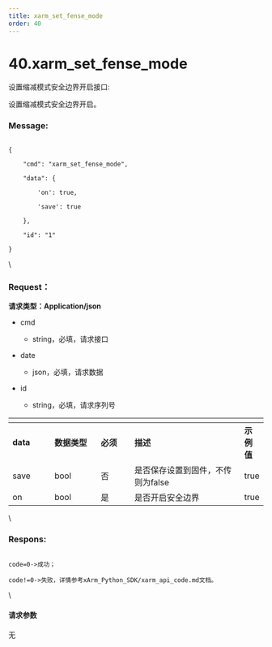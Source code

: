 ```yaml
---
title: xarm_set_fense_mode
order: 40
---
```

# 40.xarm\_set\_fense\_mode



 



设置缩减模式安全边界开启接口:

设置缩减模式安全边界开启。



### Message:  



```

{

    "cmd": "xarm_set_fense_mode",

    "data": {

        'on': true, 

        'save': true

    },

    "id": "1"

}

```



\





### Request：    



**请求类型：Application/json**



* cmd

  * string，必填，请求接口

* date

  * json，必填，请求数据

* id

  * string，必填，请求序列号



<table data-header-hidden><thead><tr><th width="85"></th><th width="100"></th><th width="70"></th><th width="295"></th><th></th></tr></thead><tbody><tr><td><strong>data</strong></td><td><strong>数据类型</strong></td><td><strong>必须</strong></td><td><strong>描述</strong></td><td><strong>示例值</strong></td></tr><tr><td>save</td><td>bool</td><td>否</td><td>是否保存设置到固件，不传则为false</td><td>true</td></tr><tr><td>on</td><td>bool</td><td>是</td><td>是否开启安全边界</td><td>true</td></tr></tbody></table>



\





### Respons:     



```

code=0->成功；

code!=0->失败，详情参考xArm_Python_SDK/xarm_api_code.md文档。

```



\





#### 请求参数



无
